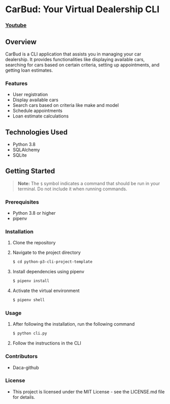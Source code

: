 # CarBud: Your Virtual Dealership CLI

### [Youtube](https://youtu.be/iTiDh8AucXQ)

## Overview

CarBud is a CLI application that assists you in managing your car dealership. It provides functionalities like displaying available cars, searching for cars based on certain criteria, setting up appointments, and getting loan estimates.

### Features

- User registration
- Display available cars
- Search cars based on criteria like make and model
- Schedule appointments
- Loan estimate calculations

## Technologies Used

- Python 3.8
- SQLAlchemy 
- SQLite

## Getting Started

> **Note:** The `$` symbol indicates a command that should be run in your terminal. Do not include it when running commands.

### Prerequisites

- Python 3.8 or higher
- pipenv

### Installation

1. Clone the repository

2. Navigate to the project directory
    ```sh
    $ cd python-p3-cli-project-template
    ```

3. Install dependencies using pipenv
    ```sh
    $ pipenv install
    ```

4. Activate the virtual environment
    ```sh
    $ pipenv shell
    ```
### Usage

1. After following the installation, run the following command
    ```sh
    $ python cli.py
    ```

2. Follow the instructions in the CLI

### Contributors

- Daca-github

### License

- This project is licensed under the MIT License - see the LICENSE.md file for details.
